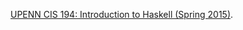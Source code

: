 [UPENN CIS 194: Introduction to Haskell (Spring 2015)](http://www.seas.upenn.edu/~cis194/spring15/).